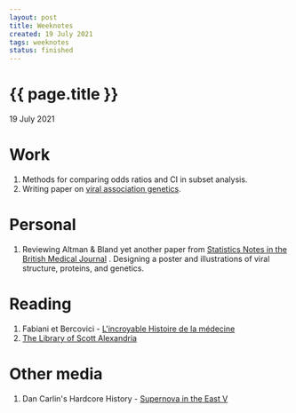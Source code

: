 ```yaml
---
layout: post
title: Weeknotes
created: 19 July 2021
tags: weeknotes
status: finished
---
```


{{ page.title }}
================

<p class="meta">19 July 2021</p>

# Work
1. Methods for comparing odds ratios and CI in subset analysis.
2. Writing paper on [viral association genetics](https://www.ncbi.nlm.nih.gov/labs/virus/vssi/#/virus?SeqType_s=Nucleotide&VirusLineage_ss=Human%20orthopneumovirus,%20taxid:11250).

# Personal 
1. Reviewing Altman & Bland yet another paper from [Statistics Notes in the British Medical Journal](https://www-users.york.ac.uk/~mb55/pubs/pbstnote.htm)
. Designing a poster and illustrations of viral structure, proteins, and genetics.

# Reading
1. Fabiani et Bercovici - [L'incroyable Histoire de la médecine](https://www.bedetheque.com/BD-Incroyable-Histoire-de-la-medecine-L-Incroyable-Histoire-de-la-medecine-354061.html)
2. [The Library of Scott Alexandria](https://www.lesswrong.com/posts/vwqLfDfsHmiavFAGP/the-library-of-scott-alexandria)
<!-- 1. Adam Curtis documentary: [Cant Get You Out of My Head E05](https://www.youtube.com/watch?v=3v6k53bHX4A&list=PLt4ukDNowDWc0AvV8pImCrk4pK_tZXOyF&index=5 -->
<!-- 1. Adam Curtis documentary: [Cant Get You Out of My Head E06](https://www.youtube.com/watch?v=pga0Oi1cZvo&list=PLt4ukDNowDWc0AvV8pImCrk4pK_tZXOyF&index=6 -->

# Other media
1. Dan Carlin's Hardcore History - [Supernova in the East V](https://www.dancarlin.com/product/hardcore-history-66-supernova-in-the-east-v/)
